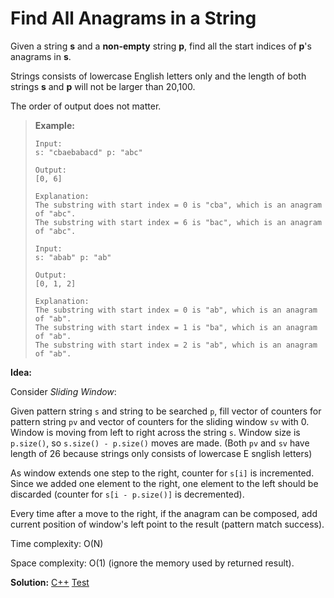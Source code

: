 # Find All Anagrams in a String

Given a string **s** and a **non-empty** string **p**, find all the start indices of **p**'s anagrams in **s**.

Strings consists of lowercase English letters only and the length of both strings **s** and **p** will not be larger than 20,100.

The order of output does not matter.

> **Example:**
>
> ```
> Input:
> s: "cbaebabacd" p: "abc"
> 
> Output:
> [0, 6]
> 
> Explanation:
> The substring with start index = 0 is "cba", which is an anagram of "abc".
> The substring with start index = 6 is "bac", which is an anagram of "abc".
> 
> Input:
> s: "abab" p: "ab"
> 
> Output:
> [0, 1, 2]
> 
> Explanation:
> The substring with start index = 0 is "ab", which is an anagram of "ab".
> The substring with start index = 1 is "ba", which is an anagram of "ab".
> The substring with start index = 2 is "ab", which is an anagram of "ab".
> ```



**Idea:** 

Consider *Sliding Window*:

Given pattern string `s` and string to be searched `p`, fill vector of counters for pattern string `pv` and vector of counters for the sliding window `sv` with 0. Window is moving from left to right across the string `s`. Window size is `p.size()`, so `s.size() - p.size()` moves are made. (Both `pv` and `sv` have length of 26 because strings only consists of lowercase E snglish letters)

As window extends one step to the right, counter for `s[i]` is incremented. Since we added one element to the right, one element to the left should be discarded (counter for `s[i - p.size()]` is decremented).

Every time after a move to the right, if the anagram can be composed, add current position of window's left point to the result (pattern match success).



Time complexity: O(N)

Space complexity: O(1) (ignore the memory used by returned result).



**Solution:** [C++](./solution.h)	[Test](./Test.cpp)